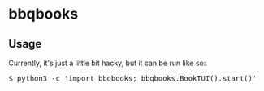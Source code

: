 # bbqbooks

## Usage

Currently, it's just a little bit hacky, but it can be run like so:

<pre class="console">
$ python3 -c 'import bbqbooks; bbqbooks.BookTUI().start()'
</pre>

